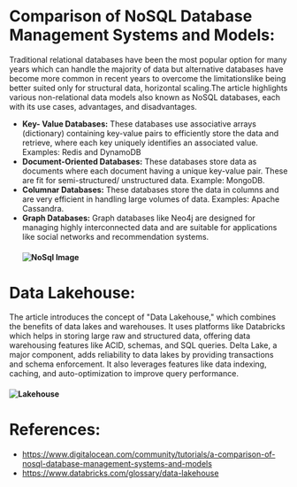 
# Comparison of NoSQL Database Management Systems and Models:

Traditional relational databases have been the most popular option for many years which can handle the majority of data but alternative databases have become more common in recent years to overcome the limitationslike being better suited only for structural data, horizontal scaling.The article highlights various non-relational data models also known as NoSQL databases, each with its use cases, advantages, and disadvantages. 

- **Key- Value Databases:** These databases use associative arrays (dictionary) containing key-value pairs to efficiently store the data and retrieve, where each key uniquely identifies an associated value. Examples: Redis and DynamoDB
- **Document-Oriented Databases:** These databases store data as documents where each document having a unique key-value pair. These are fit for semi-structured/ unstructured data. Example: MongoDB.
- **Columnar Databases:** These databases store the data in columns and are very efficient in handling large volumes of data.  Examples: Apache Cassandra.
- **Graph Databases:** Graph databases like Neo4j are designed for managing highly interconnected data and are suitable for applications like social networks and recommendation systems.
  #### ![NoSql Image](https://devcom.com/wp-content/uploads/2020/06/nosql.png)

# Data Lakehouse: 

The article introduces the concept of "Data Lakehouse," which combines the benefits of data lakes and warehouses. It uses platforms like Databricks which helps in storing large raw and structured data, offering data warehousing features like ACID, schemas, and SQL queries. Delta Lake, a major component, adds reliability to data lakes by providing transactions and schema enforcement. It also leverages features like data indexing, caching, and auto-optimization to improve query performance.

 #### ![Lakehouse](https://thanachartdotorg.files.wordpress.com/2022/01/screen-shot-2565-01-21-at-14.08.59.png)

 # References:
- https://www.digitalocean.com/community/tutorials/a-comparison-of-nosql-database-management-systems-and-models
- https://www.databricks.com/glossary/data-lakehouse
 
